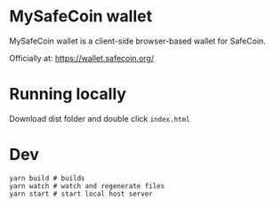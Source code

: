 # MySafeCoin wallet

MySafeCoin wallet is a client-side browser-based wallet for SafeCoin.

Officially at: https://wallet.safecoin.org/


# Running locally
Download dist folder and double click `index.html`


# Dev
```shell
yarn build # builds
yarn watch # watch and regenerate files
yarn start # start local host server
```
